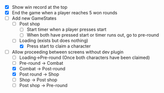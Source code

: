 - [x] Show win record at the top
- [x] End the game when a player reaches 5 won rounds
- [ ] Add new GameStates
	- [ ] Post shop
		- [ ] Start timer when a player presses start
		- [ ] When both have pressed start or timer runs out, go to pre-round
	- [ ] Loading (exists but does nothing)
		- [x] Press start to claim a character
- [ ] Allow proceeding between screens without dev plugin
	- [ ] Loading->Pre-round (Once both characters have been claimed)
	- [ ] Pre-round -> Combat
	- [x] Combat -> Post-round
	- [x] Post round -> Shop
	- [ ] Shop -> Post shop
	- [ ] Post shop -> Pre-round
